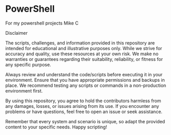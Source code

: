 # PowerShell
For my powershell projects
Mike C

Disclaimer

The scripts, challenges, and information provided in this repository are intended for educational and illustrative purposes only. While we strive for accuracy and quality, use these resources at your own risk. We make no warranties or guarantees regarding their suitability, reliability, or fitness for any specific purpose.

Always review and understand the code/scripts before executing it in your environment. Ensure that you have appropriate permissions and backups in place. We recommend testing any scripts or commands in a non-production environment first.

By using this repository, you agree to hold the contributors harmless from any damages, losses, or issues arising from its use. If you encounter any problems or have questions, feel free to open an issue or seek assistance.

Remember that every system and scenario is unique, so adapt the provided content to your specific needs. Happy scripting!
